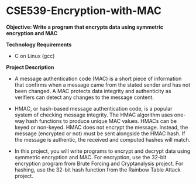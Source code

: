 # CSE539-Encryption-with-MAC

**Objective: Write a program that encrypts data using symmetric encryption and MAC**

**Technology Requirements**
- C on Linux (gcc)


**Project Description**

- A message authentication code (MAC) is a short piece of information that confirms when a message came from the stated sender and has not been changed. A MAC protects data integrity and authenticity as verifiers can detect any changes to the message content.

- HMAC, or hash-based message authentication code,  is a popular system of checking message integrity. The HMAC algorithm uses one-way hash functions to produce unique MAC values. HMACs can be keyed or non-keyed. HMAC does not encrypt the message. Instead, the message (encrypted or not) must be sent alongside the HMAC hash. If the message is authentic, the received and computed hashes will match.

- In this project, you will write programs to encrypt and decrypt data using symmetric encryption and MAC. For encryption, use the 32-bit encryption program from Brute Forcing and Cryptanalysis project. For hashing, use the 32-bit hash function from the Rainbow Table Attack project.

